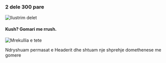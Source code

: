 ### 2 dele 300 pare

![Ilustrim delet](https://github.com/user-attachments/assets/9404db7a-a6c3-46e1-b3db-f527b7d46d0e)
#### Kush? Gomari me rrush.

![Mrekullia e tete](https://github.com/user-attachments/assets/10565c75-a0d5-4d11-ae8c-aca09c6b880c)

Ndryshuam permasat e Headerit dhe shtuam nje shprehje domethenese me gomere



